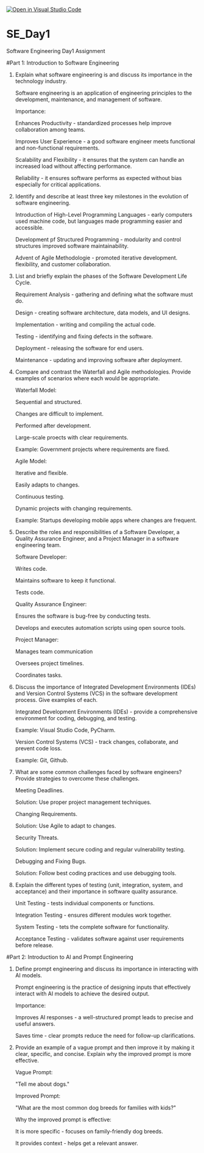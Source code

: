 [![Open in Visual Studio Code](https://classroom.github.com/assets/open-in-vscode-2e0aaae1b6195c2367325f4f02e2d04e9abb55f0b24a779b69b11b9e10269abc.svg)](https://classroom.github.com/online_ide?assignment_repo_id=18456926&assignment_repo_type=AssignmentRepo)
# SE_Day1
Software Engineering Day1 Assignment

#Part 1: Introduction to Software Engineering

1. Explain what software engineering is and discuss its importance in the technology industry.

   Software engineering is an application of engineering principles to the development, maintenance, and management of software.

   Importance:

   Enhances Productivity - standardized processes help improve collaboration among teams.

   Improves User Experience - a good software engineer meets functional and non-functional requirements.
 
   Scalability and Flexibility - it ensures that the system can handle an increased load without affecting performance.

   Reliability - it ensures software performs as expected without bias especially for critical applications.
   

2. Identify and describe at least three key milestones in the evolution of software engineering.

   Introduction of High-Level Programming Languages - early computers used machine code, but languages made programming easier and accessible.

   Development pf Structured Programming - modularity and control structures improved software maintainability.

   Advent of Agile Methodologie - promoted iterative development. flexibility, and customer collaboration.
   

3. List and briefly explain the phases of the Software Development Life Cycle.

   Requirement Analysis - gathering and defining what the software must do.

   Design - creating software architecture, data models, and UI designs.

   Implementation - writing and compiling the actual code.

   Testing - identifying and fixing defects in the software.

   Deployment - releasing the software for end users.

   Maintenance - updating and improving software after deployment.
   

4. Compare and contrast the Waterfall and Agile methodologies. Provide examples of scenarios where each would be appropriate.

   Waterfall Model:

   Sequential and structured.

   Changes are difficult to implement.

   Performed after development.

   Large-scale proects with clear requirements.

   Example: Government projects where requirements are fixed.

   Agile Model:

   Iterative and flexible.

    Easily adapts to changes.

   Continuous testing.

   Dynamic projects with changing requirements.

   Example: Startups developing mobile apps where changes are frequent.


5. Describe the roles and responsibilities of a Software Developer, a Quality Assurance Engineer, and a Project Manager in a software engineering team.

   Software Developer:
   
   Writes code.

   Maintains software to keep it functional.

   Tests code.

   Quality Assurance Engineer:

   Ensures the software is bug-free by conducting tests.

   Develops and executes automation scripts using open source tools.
   
   Project Manager:

    Manages team communication

   Oversees project timelines.

   Coordinates tasks.


6. Discuss the importance of Integrated Development Environments (IDEs) and Version Control Systems (VCS) in the software development process. Give examples of each.

   Integrated Development Environments (IDEs) - provide a comprehensive environment for coding, debugging, and testing.

   Example: Visual Studio Code, PyCharm.

   Version Control Systems (VCS) - track changes, collaborate, and prevent code loss.

   Example: Git, Github.


7. What are some common challenges faced by software engineers? Provide strategies to overcome these challenges.

   Meeting Deadlines.

   Solution: Use proper project management techniques.

   Changing Requirements.

   Solution: Use Agile to adapt to changes.

   Security Threats.

   Solution: Implement secure coding and regular vulnerability testing.

   Debugging and Fixing Bugs.

   Solution: Follow best coding practices and use debugging tools.


8. Explain the different types of testing (unit, integration, system, and acceptance) and their importance in software quality assurance.

   Unit Testing - tests individual components or functions.

   Integration Testing - ensures different modules work together.

   System Testing - tets the complete software for functionality.

   Acceptance Testing - validates software against user requirements before release.


#Part 2: Introduction to AI and Prompt Engineering


1. Define prompt engineering and discuss its importance in interacting with AI models.

   Prompt engineering is the practice of designing inputs that effectively interact with AI models to achieve the desired output.

   Importance:

   Improves AI responses - a well-structured prompt leads to precise and useful answers.

   Saves time - clear prompts reduce the need for follow-up clarifications.


2. Provide an example of a vague prompt and then improve it by making it clear, specific, and concise. Explain why the improved prompt is more effective.

   Vague Prompt:

   "Tell me about dogs."

   Improved Prompt:

   "What are the most common dog breeds for families with kids?"

   Why the improved prompt is effective:

   It is more specific - focuses on family-friendly dog breeds.

   It provides context - helps get a relevant answer.
